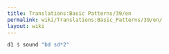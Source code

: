```yaml
---
title: Translations:Basic Patterns/39/en
permalink: wiki/Translations:Basic_Patterns/39/en/
layout: wiki
---
```


``` Haskell
d1 $ sound "bd sd*2"
```
